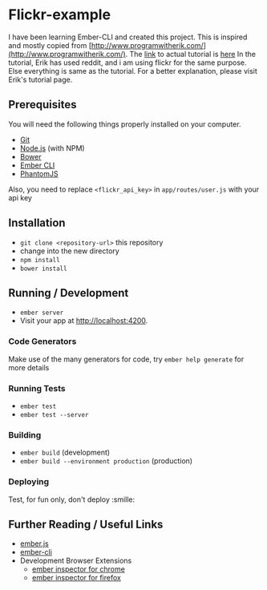 # Flickr-example

I have been learning Ember-CLI and created this project.
This is inspired and mostly copied from [http://www.programwitherik.com/](http://www.programwitherik.com/).
The [link](http://www.programwitherik.com/an-ember-js-example-app-using-reddit/) to actual tutorial is [here](http://www.programwitherik.com/an-ember-js-example-app-using-reddit/)
In the tutorial, Erik has used reddit, and i am using flickr for the same purpose. Else everything is same as the tutorial.
For a better explanation, please visit Erik's tutorial page.

## Prerequisites

You will need the following things properly installed on your computer.

* [Git](http://git-scm.com/)
* [Node.js](http://nodejs.org/) (with NPM)
* [Bower](http://bower.io/)
* [Ember CLI](http://www.ember-cli.com/)
* [PhantomJS](http://phantomjs.org/)

Also, you need to replace `<flickr_api_key>` in `app/routes/user.js` with your api key

## Installation

* `git clone <repository-url>` this repository
* change into the new directory
* `npm install`
* `bower install`

## Running / Development

* `ember server`
* Visit your app at [http://localhost:4200](http://localhost:4200).

### Code Generators

Make use of the many generators for code, try `ember help generate` for more details

### Running Tests

* `ember test`
* `ember test --server`

### Building

* `ember build` (development)
* `ember build --environment production` (production)

### Deploying

Test, for fun only, don't deploy :smille:

## Further Reading / Useful Links

* [ember.js](http://emberjs.com/)
* [ember-cli](http://www.ember-cli.com/)
* Development Browser Extensions
  * [ember inspector for chrome](https://chrome.google.com/webstore/detail/ember-inspector/bmdblncegkenkacieihfhpjfppoconhi)
  * [ember inspector for firefox](https://addons.mozilla.org/en-US/firefox/addon/ember-inspector/)

